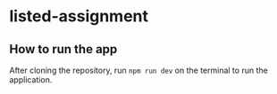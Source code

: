# listed-assignment

## How to run the app
After cloning the repository, run `npm run dev` on the terminal to run the application.


